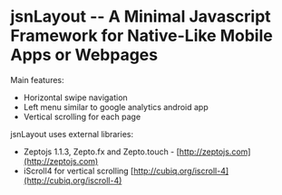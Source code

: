 # jsnLayout -- A Minimal Javascript Framework for Native-Like Mobile Apps or Webpages

Main features:

* Horizontal swipe navigation
* Left menu similar to google analytics android app
* Vertical scrolling for each page

jsnLayout uses external libraries:

* Zeptojs 1.1.3, Zepto.fx and Zepto.touch - [http://zeptojs.com](http://zeptojs.com)
* iScroll4 for vertical scrolling [http://cubiq.org/iscroll-4](http://cubiq.org/iscroll-4)